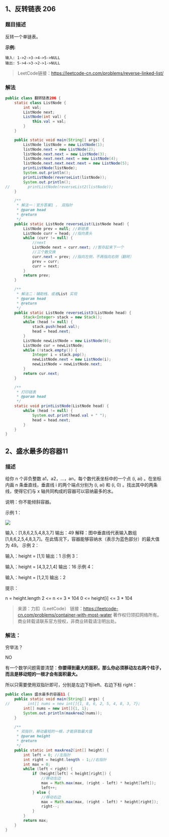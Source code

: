## 1、反转链表 206

### 题目描述

反转一个单链表。

**示例:**

```
输入: 1->2->3->4->5->NULL
输出: 5->4->3->2->1->NULL
```

> LeetCode链接：https://leetcode-cn.com/problems/reverse-linked-list/

### 解法

```java
public class 翻转链表206 {
    static class ListNode {
        int val;
        ListNode next;
        ListNode(int val) {
            this.val = val;
        }
    }

    public static void main(String[] args) {
        ListNode listNode = new ListNode(1);
        listNode.next = new ListNode(2);
        listNode.next.next = new ListNode(3);
        listNode.next.next.next = new ListNode(4);
        listNode.next.next.next.next = new ListNode(5);
        printListNode(listNode);
        System.out.println();
        printListNode(reverseList(listNode));
        System.out.println();
//        printListNode(reverseList2(listNode));
    }

    /** 
     * 解法一：官方答案1 ， 双指针
     * @param head
     * @return
     */
    public static ListNode reverseList(ListNode head) {
        ListNode prev = null; //新链表
        ListNode curr = head; //指向表头
        while (curr != null) {
            //next
            ListNode next = curr.next; //暂存起来下一个
            //三个数交换
            curr.next = prev; //指向左侧，不再指向右侧（翻转）
            prev = curr;
            curr = next;
        }
        return prev;
    }

    /**
     * 解法二：辅助栈、或者List 实现
     * @param head
     * @return
     */
    public static ListNode reverseList3(ListNode head) {
        Stack<Integer> stack = new Stack();
        while (head != null) {
            stack.push(head.val);
            head = head.next;
        }
        ListNode newListNode = new ListNode(0);
        ListNode cur = newListNode;
        while (!stack.empty()) {
            Integer i = stack.pop();
            newListNode.next = new ListNode(i);
            newListNode = newListNode.next;
        }
        return cur.next;
    }

    /**
     * 打印链表
     * @param head
     */
    static void printListNode(ListNode head) {
        while (head != null) {
            System.out.print(head.val + " ");
            head = head.next;
        }
    }
}
```



## 2、盛水最多的容器11

### 描述

给你 n 个非负整数 a1，a2，...，an，每个数代表坐标中的一个点 (i, ai) 。在坐标内画 n 条垂直线，垂直线 i 的两个端点分别为 (i, ai) 和 (i, 0) 。找出其中的两条线，使得它们与 x 轴共同构成的容器可以容纳最多的水。

说明：你不能倾斜容器。

 

示例 1：

![](https://aliyun-lc-upload.oss-cn-hangzhou.aliyuncs.com/aliyun-lc-upload/uploads/2018/07/25/question_11.jpg)

输入：[1,8,6,2,5,4,8,3,7]
输出：49 
解释：图中垂直线代表输入数组 [1,8,6,2,5,4,8,3,7]。在此情况下，容器能够容纳水（表示为蓝色部分）的最大值为 49。
示例 2：

输入：height = [1,1]
输出：1
示例 3：

输入：height = [4,3,2,1,4]
输出：16
示例 4：

输入：height = [1,2,1]
输出：2


提示：

n = height.length
2 <= n <= 3 * 104
0 <= height[i] <= 3 * 104

>来源：力扣（LeetCode）
>链接：https://leetcode-cn.com/problems/container-with-most-water
>著作权归领扣网络所有。商业转载请联系官方授权，非商业转载请注明出处。

### 解法：

穷举法？

NO

有一个数学问题需要清楚：**你要得到最大的面积，那么你必须移动左右两个柱子，而且是移动短的一根才会有面积最大。**

所以只需要使用双指针即可，分别是左边下标left、右边下标 right：

```java
public class 盛水最多的容器11 {
    public static void main(String[] args) {
//        int[] nums = new int[]{1, 8, 6, 2, 5, 4, 8, 3, 7};
        int[] nums = new int[]{1, 1};
        System.out.println(maxArea2(nums));
    }

    /**
     * 双指针，移动最短的一根，才能获取最大值
     * @param height
     * @return
     */
    public static int maxArea2(int[] height) {
        int left = 0; //左指针
        int right = height.length - 1;//右指针
        int max = 0;
        while (left < right) {
            if (height[left] < height[right]) {
                //移动左边
                max = Math.max(max, (right - left) * height[left]);
                left++;
            } else {
                //移动右边
                max = Math.max(max, (right - left) * height[right]);
                right--;
            }
        }
        return max;
    }
}
```